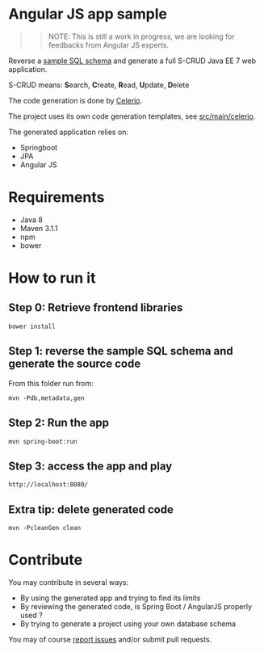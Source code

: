# Angular JS app sample

>>
>> NOTE: This is still a work in progress, we are looking for feedbacks from Angular JS experts.
>> 

Reverse a [sample SQL schema](https://github.com/jaxio/javaee-lab/tree/master/src/main/sql/h2/01-create.sql) 
and generate a full S-CRUD Java EE 7 web application.

S-CRUD means: **S**earch, **C**reate, **R**ead, **U**pdate, **D**elete

The code generation is done by [Celerio](http://www.jaxio.com/en/).

The project uses its own code generation templates, see [src/main/celerio](https://github.com/jaxio/angular-lab/tree/master/src/celerio).

The generated application relies on:

* Springboot
* JPA
* Angular JS

# Requirements

* Java 8
* Maven 3.1.1
* npm
* bower

# How to run it

## Step 0: Retrieve frontend libraries

    bower install

## Step 1: reverse the sample SQL schema and generate the source code
    
From this folder run from:

    mvn -Pdb,metadata,gen
    
## Step 2: Run the app

    mvn spring-boot:run

## Step 3: access the app and play

    http://localhost:8080/

## Extra tip: delete generated code

    mvn -PcleanGen clean

# Contribute

You may contribute in several ways:

* By using the generated app and trying to find its limits
* By reviewing the generated code, is Spring Boot / AngularJS  properly used ?
* By trying to generate a project using your own database schema

You may of course [report issues](https://github.com/jaxio/angular-lab/issues) and/or submit pull requests.